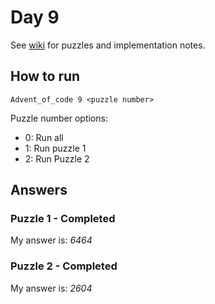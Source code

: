 # Day 9

See [wiki](https://github.com/jio125/Advent-of-code-2022/wiki/Day-9) for puzzles and implementation notes.

## How to run

`Advent_of_code 9 <puzzle number>`

Puzzle number options:

- 0: Run all
- 1: Run puzzle 1
- 2: Run Puzzle 2

## Answers

### Puzzle 1 - Completed

My answer is: *6464*

### Puzzle 2 - Completed

My answer is: *2604*
